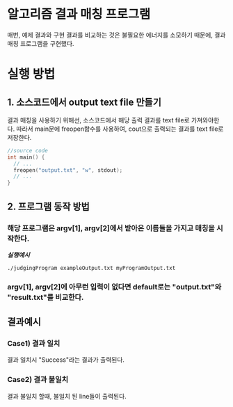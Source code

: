 # 알고리즘 결과 매칭 프로그램
매번, 예제 결과와 구현 결과를 비교하는 것은 불필요한 에너지를 소모하기 때문에, 결과 매칭 프로그램을 구현했다.

# 실행 방법

## 1. 소스코드에서 output text file 만들기
결과 매칭을 사용하기 위해선, 소스코드에서 해당 출력 결과를 text file로 가져와야한다. 따라서 main문에 freopen함수를 사용하여, cout으로 출력되는 결과를 text file로 저장한다.        

```cpp
//source code
int main() {
  // ...
  freopen("output.txt", "w", stdout);
  // ...
}
```

## 2. 프로그램 동작 방법
### 해당 프로그램은 argv[1], argv[2]에서 받아온 이름들을 가지고 매칭을 시작한다.   
___실행예시___
```
./judgingProgram exampleOutput.txt myProgramOutput.txt
```
### argv[1], argv[2]에 아무런 입력이 없다면 default로는 "output.txt"와 "result.txt"를 비교한다.
## 결과예시
### Case1) 결과 일치
결과 일치시 "Success"라는 결과가 출력된다.

### Case2) 결과 불일치
결과 불일치 할때, 불일치 된 line들이 출력된다.



